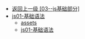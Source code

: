 - [返回上一级 [03--js基础部分]](03--js基础部分/)
- [js01-基础语法](03--js基础部分/js01-基础语法/)
  - [assets](03--js基础部分/js01-基础语法/assets/)
  - [js01-基础语法](03--js基础部分/js01-基础语法/js01-基础语法.md)
